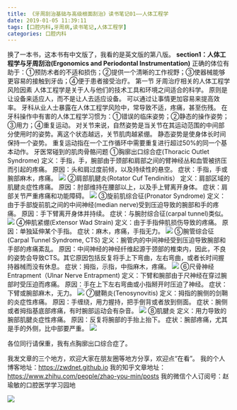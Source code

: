```yaml
---
title: 《牙周刮治基础与高级根面刮治》读书笔记01——人体工程学
date: 2019-01-05 11:39:11
tags: [口腔内科,牙周病,读书笔记,人体工程学]
categories: 口腔内科
---
```

换了一本书，这本书有中文版了，我看的是英文版的第八版。
**section1：人体工程学与牙周刮治(Ergonomics and Periodontal Instrumentation)**
正确的体位有助于：①预防术者的不适和损伤；②提供一个清晰的工作视野；③使器械能够更容易的接触到牙齿；④便于患者接受治疗。
第一节 牙周治疗相关的人体工程学风险因素
人体工程学是关于人与他们的技术工具和环境之间适合的科学。
原则是让设备来适应人，而不是让人去适应设备。
可以通过让事情更加容易来提高效率。
牙科从业人士暴露在人体工程学风险中，常导致不适，疼痛，甚至伤残。
在牙科操作中有害的人体工程学习惯为：①错误的临床姿势；②静态的操作姿势；③用力；④重复运动。
对关节来说，自然姿势是当关节在其运动范围的中间部分使用时的姿势。离这个状态越远，关节肌肉越紧绷。
静态姿势是使身体长时间保持一个姿势。
重复运动指在一个工作循环中需要重复进行超过50%的同一个基本动作。
牙医常碰到的肌肉骨骼问题
①胸廓出口综合症(Thoracic Outlet Syndrome)
定义：手指，手，腕部由于颈部和肩部之间的臂神经丛和血管被挤压而引起的疼痛。
原因：头和肩过度前倾，以及持续性的悬空。
症状：手指，手或腕部麻木，疼痛。
![](https://zymblog-1258069789.cos.ap-chengdu.myqcloud.com/blog0071-yzgzjc01/01.jpg)
②肩部肌腱炎(Rotator Cuf Tendinitis）
定义：肩部区域的肌腱炎症性疼痛。
原因：肘部维持在腰部以上，以及手上臂离开身体。
症状：肩部关节严重疼痛和功能障碍。
![](https://zymblog-1258069789.cos.ap-chengdu.myqcloud.com/blog0071-yzgzjc01/02.jpg)
③旋前肌综合征(Pronator Syndrome)
定义：由于手部旋前肌之间的中间神经(median nerve)受到压迫导致的腕部和手的疼痛。
原因：手下臂离开身体并持续。
症状：与腕肘综合征(carpal tunnel)类似。
![](https://zymblog-1258069789.cos.ap-chengdu.myqcloud.com/blog0071-yzgzjc01/03.jpg)
④伸肌紧绷(Extensor Wad Strain)
定义：由于手指伸肌损伤导致的疼痛。
原因：单独延伸某个手指。
症状：麻木，疼痛，手指无力。
![](https://zymblog-1258069789.cos.ap-chengdu.myqcloud.com/blog0071-yzgzjc01/04.jpg)
⑤腕管综合征(Carpal Tunnel Syndrome, CTS)
定义：腕管内的中间神经受到压迫导致腕部和手部的疼痛紊乱。
原因：中间神经的神经纤维起源于颈部的椎束内，因此，不良的姿势会导致CTS。其它原因包括反复将手上下弯曲，左右弯曲，或者长时间握持器械而没有休息。
症状：拇指，示指，中指麻木，疼痛。
![](https://zymblog-1258069789.cos.ap-chengdu.myqcloud.com/blog0071-yzgzjc01/05.jpg)
⑥尺骨神经Entrapment（Ulnar Nerve Entrapment)
定义：下臂和腕部由于尺神经在穿过腕部时受压迫而疼痛。
原因：手在上下左右弯曲或小指掰开时压迫了神经。
症状：下臂或腕部麻木，无力。
![](https://zymblog-1258069789.cos.ap-chengdu.myqcloud.com/blog0071-yzgzjc01/06.jpg)
⑦腱鞘炎(Tenosynovitis)
定义：拇指的腕侧的剑鞘的炎症性疼痛。
原因：手缠绕，用力握持，把手倒背或者放到侧面。
症状：腕侧或者拇指基底部疼痛，有时腕部运动会有杂音。
![](https://zymblog-1258069789.cos.ap-chengdu.myqcloud.com/blog0071-yzgzjc01/07.jpg)
⑧肌腱炎
定义：用力导致的腕部肌腱炎症性疼痛。
原因：反复将腕部的手抬上抬下。
症状：腕部疼痛，尤其是手的外侧，比中部要严重。
![](https://zymblog-1258069789.cos.ap-chengdu.myqcloud.com/blog0071-yzgzjc01/08.jpg)

各位同行请保重，我有点胸廓出口综合症了。



我发文章的三个地方，欢迎大家在朋友圈等地方分享，欢迎点“在看”。
我的个人博客地址：https://zwdnet.github.io
我的知乎文章地址： https://www.zhihu.com/people/zhao-you-min/posts
我的微信个人订阅号：赵瑜敏的口腔医学学习园地

![](https://zymblog-1258069789.cos.ap-chengdu.myqcloud.com/other/wx.jpg)